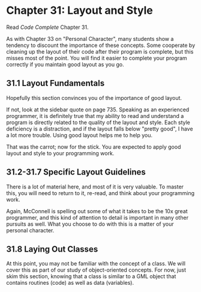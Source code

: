 # Chapter 31: Layout and Style

Read *Code Complete* Chapter 31.

As with Chapter 33 on "Personal Character", many students show a tendency to discount the importance of these concepts. Some cooperate by cleaning up the layout of their code after their program is complete, but this misses most of the point. You will find it easier to complete your program correctly if you maintain good layout as you go.

## 31.1 Layout Fundamentals

Hopefully this section convinces you of the importance of good layout.

If not, look at the sidebar quote on page 735. Speaking as an experienced programmer, it is definitely true that my ability to read and understand a program is directly related to the quality of the layout and style. Each style deficiency is a distraction, and if the layout falls below "pretty good", I have a lot more trouble. Using good layout helps me to help you.

That was the carrot; now for the stick. You are expected to apply good layout and style to your programming work.

## 31.2-31.7 Specific Layout Guidelines

There is a lot of material here, and most of it is very valuable. To master this, you will need to return to it, re-read, and think about your programming work.

Again, McConnell is spelling out some of what it takes to be the 10x great programmer, and this kind of attention to detail is important in many other pursuits as well. What you choose to do with this is a matter of your personal character.

## 31.8 Laying Out Classes

At this point, you may not be familiar with the concept of a class. We will cover this as part of our study of object-oriented concepts. For now, just skim this section, knowing that a class is similar to a GML object that contains routines (code) as well as data (variables).